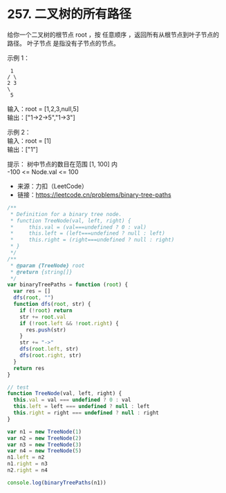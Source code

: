 # 257. 二叉树的所有路径

给你一个二叉树的根节点 root ，按 任意顺序 ，返回所有从根节点到叶子节点的路径。
叶子节点 是指没有子节点的节点。

示例 1：

     1
    / \
    2 3
    \
     5

输入：root = [1,2,3,null,5]  
输出：["1->2->5","1->3"]

示例 2：  
输入：root = [1]  
输出：["1"]

提示：
树中节点的数目在范围 [1, 100] 内  
-100 <= Node.val <= 100

- 来源：力扣（LeetCode）  
- 链接：https://leetcode.cn/problems/binary-tree-paths

```javascript
/**
 * Definition for a binary tree node.
 * function TreeNode(val, left, right) {
 *     this.val = (val===undefined ? 0 : val)
 *     this.left = (left===undefined ? null : left)
 *     this.right = (right===undefined ? null : right)
 * }
 */
/**
 * @param {TreeNode} root
 * @return {string[]}
 */
var binaryTreePaths = function (root) {
  var res = []
  dfs(root, "")
  function dfs(root, str) {
    if (!root) return
    str += root.val
    if (!root.left && !root.right) {
      res.push(str)
    }
    str += "->"
    dfs(root.left, str)
    dfs(root.right, str)
  }
  return res
}

// test
function TreeNode(val, left, right) {
  this.val = val === undefined ? 0 : val
  this.left = left === undefined ? null : left
  this.right = right === undefined ? null : right
}

var n1 = new TreeNode(1)
var n2 = new TreeNode(2)
var n3 = new TreeNode(3)
var n4 = new TreeNode(5)
n1.left = n2
n1.right = n3
n2.right = n4

console.log(binaryTreePaths(n1))
```
